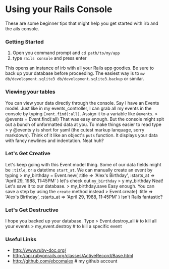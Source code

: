 # Using your Rails Console #

These are some beginner tips that might help you get started with irb and the ails console.

### Getting Started ###
1. Open you command prompt and `cd path/to/my/app`
2. type `rails console` and press enter

This opens an instance of irb with all your Rails app goodies.
Be sure to back up your database before proceeding. The easiest way is to `mv db/development.sqlite3 db/development.sqlite3.backup` or similar.

### Viewing your tables ###
You can view your data directly through the console. Say I have an Events model. Just like in my events_controller, I can grab all my events in the console by typing `Event.find(:all)`. Assign it to a variable like `@events`.
      > @events = Event.find(:all)
That was easy enough. But the console might spit out a bunch of unformatted data at you. To make things easier to read type
      > y @events
y is short for yaml (the cutest markup lanquage, sorry markdown). Think of it like an object's `puts` function. It displays your data with fancy newlines and indentation. Neat huh?

### Let's Get Creative ###
Let's keep going with this Event model thing. Some of our data fields might be `:title`, or a datetime `start_at`.
We can manually create an event by typing
      > my_birthday = Event.new( :title => 'Alex\'s Birthday', :starts_at => 'April 29, 1988, 11:45PM' )
let's check out `my_birthday`
      > y my_birthday
Neat! Let's save it to our database.
      > my_birthday.save
Easy enough. You can save a step by using the `create` method instead
      > Event.create( :title => 'Alex\'s Birthday', :starts_at => 'April 29, 1988, 11:45PM' )
Isn't Rails fantastic?

### Let's Get Destructive ###
I hope you backed up your database. Type
        > Event.destroy_all # to kill all your events
        > my_event.destroy # to kill a specific event

### Useful Links ###
* http://www.ruby-doc.org/
* http://api.rubyonrails.org/classes/ActiveRecord/Base.html
* http://github.com/ebcomalex # my github account